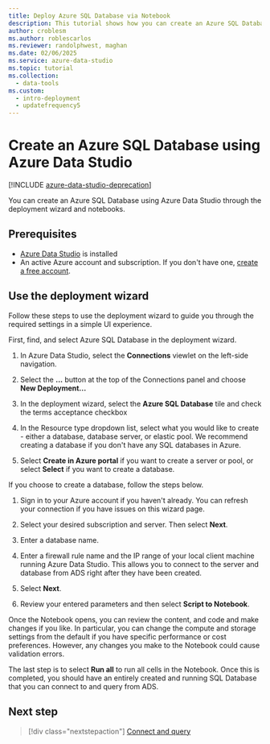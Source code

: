 ```yaml
---
title: Deploy Azure SQL Database via Notebook
description: This tutorial shows how you can create an Azure SQL Database.
author: croblesm
ms.author: roblescarlos
ms.reviewer: randolphwest, maghan
ms.date: 02/06/2025
ms.service: azure-data-studio
ms.topic: tutorial
ms.collection:
  - data-tools
ms.custom:
  - intro-deployment
  - updatefrequency5
---
```


# Create an Azure SQL Database using Azure Data Studio

[!INCLUDE [azure-data-studio-deprecation](includes/azure-data-studio-deprecation.md)]

You can create an Azure SQL Database using Azure Data Studio through the deployment wizard and notebooks.

## Prerequisites

- [Azure Data Studio](download-azure-data-studio.md) is installed
- An active Azure account and subscription. If you don't have one, [create a free account](https://azure.microsoft.com/free/).

## Use the deployment wizard

Follow these steps to use the deployment wizard to guide you through the required settings in a simple UI experience.

First, find, and select Azure SQL Database in the deployment wizard.

1. In Azure Data Studio, select the **Connections** viewlet on the left-side navigation.

1. Select the **...** button at the top of the Connections panel and choose **New Deployment...**

1. In the deployment wizard, select the **Azure SQL Database** tile and check the terms acceptance checkbox

1. In the Resource type dropdown list, select what you would like to create - either a database, database server, or elastic pool. We recommend creating a database if you don't have any SQL databases in Azure.

1. Select **Create in Azure portal** if you want to create a server or pool, or select **Select** if you want to create a database.

If you choose to create a database, follow the steps below.

1. Sign in to your Azure account if you haven't already. You can refresh your connection if you have issues on this wizard page.

1. Select your desired subscription and server. Then select **Next**.

1. Enter a database name.

1. Enter a firewall rule name and the IP range of your local client machine running Azure Data Studio. This allows you to connect to the server and database from ADS right after they have been created.

1. Select **Next**.

1. Review your entered parameters and then select **Script to Notebook**.

Once the Notebook opens, you can review the content, and code and make changes if you like. In particular, you can change the compute and storage settings from the default if you have specific performance or cost preferences. However, any changes you make to the Notebook could cause validation errors.

The last step is to select **Run all** to run all cells in the Notebook. Once this is completed, you should have an entirely created and running SQL Database that you can connect to and query from ADS.

## Next step

> [!div class="nextstepaction"]
> [Connect and query](quickstart-sql-database.md)

